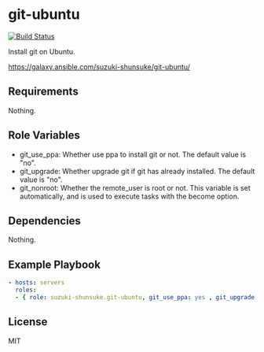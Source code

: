 git-ubuntu
===========

[![Build Status](https://travis-ci.org/suzuki-shunsuke/ansible-git-ubuntu.svg?branch=master)](https://travis-ci.org/suzuki-shunsuke/ansible-git-ubuntu)

Install git on Ubuntu.

https://galaxy.ansible.com/suzuki-shunsuke/git-ubuntu/

Requirements
------------

Nothing.

Role Variables
--------------

* git_use_ppa: Whether use ppa to install git or not. The default value is "no".
* git_upgrade: Whether upgrade git if git has already installed. The default value is "no".
* git_nonroot: Whether the remote_user is root or not. This variable is set automatically, and is used to execute tasks with the become option.

Dependencies
------------

Nothing.

Example Playbook
----------------

```yaml
- hosts: servers
  roles:
  - { role: suzuki-shunsuke.git-ubuntu, git_use_ppa: yes , git_upgrade: no }
```

License
-------

MIT
